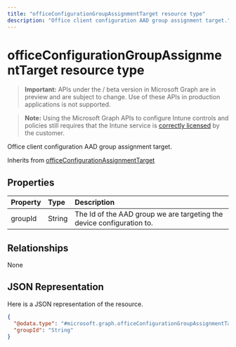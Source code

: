 ---title: "officeConfigurationGroupAssignmentTarget resource type"description: "Office client configuration AAD group assignment target."---# officeConfigurationGroupAssignmentTarget resource type

> **Important:** APIs under the / beta version in Microsoft Graph are in preview and are subject to change. Use of these APIs in production applications is not supported.

> **Note:** Using the Microsoft Graph APIs to configure Intune controls and policies still requires that the Intune service is [correctly licensed](https://go.microsoft.com/fwlink/?linkid=839381) by the customer.

Office client configuration AAD group assignment target.

Inherits from [officeConfigurationAssignmentTarget](../resources/intune-cirrus-officeconfigurationassignmenttarget.md)

## Properties
|Property|Type|Description|
|:---|:---|:---|
|groupId|String|The Id of the AAD group we are targeting the device configuration to.|

## Relationships
None
## JSON Representation
Here is a JSON representation of the resource.
<!-- {
  "blockType": "resource",
  "keyProperty": "id",
  "@odata.type": "microsoft.graph.officeConfigurationGroupAssignmentTarget"
}
-->
``` json
{
  "@odata.type": "#microsoft.graph.officeConfigurationGroupAssignmentTarget",
  "groupId": "String"
}
```




